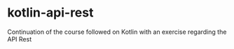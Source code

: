 # kotlin-api-rest
Continuation of the course followed on Kotlin with an exercise regarding the API Rest
